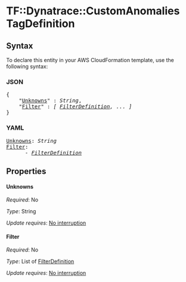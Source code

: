 # TF::Dynatrace::CustomAnomalies TagDefinition

## Syntax

To declare this entity in your AWS CloudFormation template, use the following syntax:

### JSON

<pre>
{
    "<a href="#unknowns" title="Unknowns">Unknowns</a>" : <i>String</i>,
    "<a href="#filter" title="Filter">Filter</a>" : <i>[ <a href="filterdefinition.md">FilterDefinition</a>, ... ]</i>
}
</pre>

### YAML

<pre>
<a href="#unknowns" title="Unknowns">Unknowns</a>: <i>String</i>
<a href="#filter" title="Filter">Filter</a>: <i>
      - <a href="filterdefinition.md">FilterDefinition</a></i>
</pre>

## Properties

#### Unknowns

_Required_: No

_Type_: String

_Update requires_: [No interruption](https://docs.aws.amazon.com/AWSCloudFormation/latest/UserGuide/using-cfn-updating-stacks-update-behaviors.html#update-no-interrupt)

#### Filter

_Required_: No

_Type_: List of <a href="filterdefinition.md">FilterDefinition</a>

_Update requires_: [No interruption](https://docs.aws.amazon.com/AWSCloudFormation/latest/UserGuide/using-cfn-updating-stacks-update-behaviors.html#update-no-interrupt)

